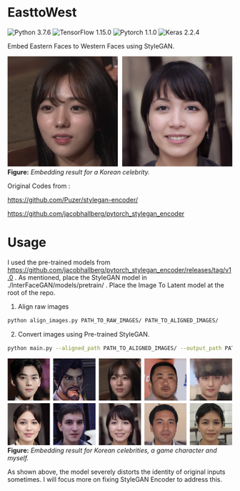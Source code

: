 # EasttoWest
![Python 3.7.6](https://img.shields.io/badge/python-3.7.6-green.svg?style=plastic)
![TensorFlow 1.15.0](https://img.shields.io/badge/tensorflow-1.15.0-green.svg?style=plastic)
![Pytorch 1.1.0](https://img.shields.io/badge/pytorch-1.1.0-green.svg?style=plastic)
![Keras 2.2.4](https://img.shields.io/badge/keras-2.2.4-green.svg?style=plastic)

Embed Eastern Faces to Western Faces using StyleGAN.

![image](./resources/demo.png)
**Figure:** *Embedding result for a Korean celebrity.*

Original Codes from : 

https://github.com/Puzer/stylegan-encoder/

https://github.com/jacobhallberg/pytorch_stylegan_encoder

# Usage

I used the pre-trained models from https://github.com/jacobhallberg/pytorch_stylegan_encoder/releases/tag/v1.0 . As mentioned, place the StyleGAN model in ./InterFaceGAN/models/pretrain/ . Place the Image To Latent model at the root of the repo.

1) Align raw images
```bash
python align_images.py PATH_TO_RAW_IMAGES/ PATH_TO_ALIGNED_IMAGES/
```

2) Convert images using Pre-trained StyleGAN.
```bash
python main.py --aligned_path PATH_TO_ALIGNED_IMAGES/ --output_path PATH_TO_OUTPUTS/
```

![image](./resources/result.png)
**Figure:** *Embedding result for Korean celebrities, a game character and myself.*

As shown above, the model severely distorts the identity of original inputs sometimes. I will focus more on fixing StyleGAN Encoder to address this.
